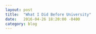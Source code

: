 ```yaml
---
layout: post
title:  "What I Did Before University"
date:   2016-04-26 18:20:00 -0400
category: blog
---
```




